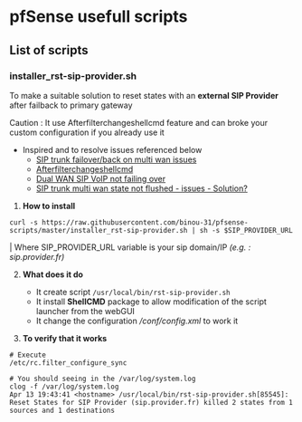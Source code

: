 # pfSense usefull scripts

## List of scripts

### installer_rst-sip-provider.sh

To make a suitable solution to reset states with an **external SIP Provider** after failback to primary gateway

Caution : It use Afterfilterchangeshellcmd feature and can broke your custom configuration if you already use it

* Inspired and to resolve issues referenced below
    * [SIP trunk failover/back on multi wan issues](https://forum.netgate.com/topic/58885/sip-trunk-failover-back-on-multi-wan-issues)
    * [Afterfilterchangeshellcmd](https://forum.netgate.com/topic/10704/afterfilterchangeshellcmd)
    * [Dual WAN SIP VoIP not failing over](https://forum.netgate.com/topic/110822/dual-wan-sip-voip-not-failing-over)
    * [SIP trunk multi wan state not flushed - issues - Solution?](https://forum.netgate.com/topic/66547/sip-trunk-multi-wan-state-not-flushed-issues-solution)

1. **How to install**

```shell
curl -s https://raw.githubusercontent.com/binou-31/pfsense-scripts/master/installer_rst-sip-provider.sh | sh -s $SIP_PROVIDER_URL
```

| Where SIP_PROVIDER_URL variable is your sip domain/IP *(e.g. : sip.provider.fr)*

2. **What does it do**
   * It create script `/usr/local/bin/rst-sip-provider.sh`
   * It install **ShellCMD** package to allow modification of the script launcher from the webGUI
   * It change the configuration _/conf/config.xml_ to work it

3. **To verify that it works**

```shell
# Execute
/etc/rc.filter_configure_sync

# You should seeing in the /var/log/system.log
clog -f /var/log/system.log
Apr 13 19:43:41 <hostname> /usr/local/bin/rst-sip-provider.sh[85545]: Reset States for SIP Provider (sip.provider.fr) killed 2 states from 1 sources and 1 destinations
```